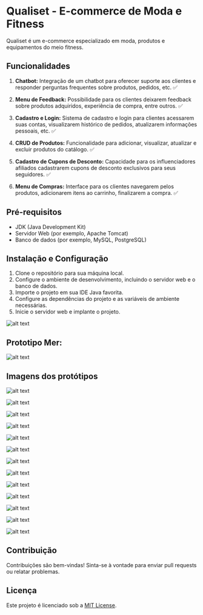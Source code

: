 # Qualiset - E-commerce de Moda e Fitness

Qualiset é um e-commerce especializado em moda, produtos e equipamentos do meio fitness.

## Funcionalidades

1. **Chatbot:** Integração de um chatbot para oferecer suporte aos clientes e responder perguntas frequentes sobre produtos, pedidos, etc. ✅

2. **Menu de Feedback:** Possibilidade para os clientes deixarem feedback sobre produtos adquiridos, experiência de compra, entre outros. ✅


3. **Cadastro e Login:** Sistema de cadastro e login para clientes acessarem suas contas, visualizarem histórico de pedidos, atualizarem informações pessoais, etc. ✅

4. **CRUD de Produtos:** Funcionalidade para adicionar, visualizar, atualizar e excluir produtos do catálogo. ✅

5. **Cadastro de Cupons de Desconto:** Capacidade para os influenciadores afiliados cadastrarem cupons de desconto exclusivos para seus seguidores. ✅


6. **Menu de Compras:** Interface para os clientes navegarem pelos produtos, adicionarem itens ao carrinho, finalizarem a compra. ✅


## Pré-requisitos

- JDK (Java Development Kit)
- Servidor Web (por exemplo, Apache Tomcat)
- Banco de dados (por exemplo, MySQL, PostgreSQL)

## Instalação e Configuração

1. Clone o repositório para sua máquina local.
2. Configure o ambiente de desenvolvimento, incluindo o servidor web e o banco de dados.
3. Importe o projeto em sua IDE Java favorita.
4. Configure as dependências do projeto e as variáveis de ambiente necessárias.
5. Inicie o servidor web e implante o projeto.

![alt text](imagens/01.png)

## Prototipo Mer:

![alt text](diagrama/Diagrama.PNG)

## Imagens dos protótipos

![alt text](imagens/Logo.png)

![alt text](imagens/01.png)

![alt text](imagens/02.png)

![alt text](imagens/03.png)

![alt text](imagens/04.png)

![alt text](imagens/05.png)

![alt text](imagens/06.png)

![alt text](imagens/07.png)

![alt text](imagens/08.png)

![alt text](imagens/09.png)

![alt text](imagens/10.png)

![alt text](imagens/11.png)

![alt text](imagens/12.png)

## Contribuição

Contribuições são bem-vindas! Sinta-se à vontade para enviar pull requests ou relatar problemas.

## Licença

Este projeto é licenciado sob a [MIT License](https://opensource.org/licenses/MIT).
